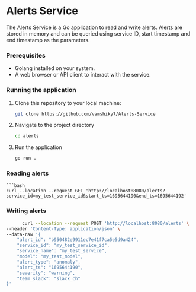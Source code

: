 # Alerts Service

The Alerts Service is a Go application to read and write alerts. 
Alerts are stored in memory and can be queried using service ID, start timestamp and end timestamp as the parameters.


### Prerequisites

- Golang installed on your system.
- A web browser or API client to interact with the service.

### Running the application

1. Clone this repository to your local machine:
   ```bash
   git clone https://github.com/vamshiky7/Alerts-Service
2. Navigate to the project directory
    ```bash
    cd alerts
3. Run the application
    ```bash
    go run .

### Reading alerts
    ```bash
    curl --location --request GET 'http://localhost:8080/alerts?service_id=my_test_service_id&start_ts=1695644190&end_ts=1695644192'

### Writing alerts
```bash
      curl --location --request POST 'http://localhost:8080/alerts' \
--header 'Content-Type: application/json' \
--data-raw '{
    "alert_id": "b950482e9911ec7e41f7ca5e5d9a424",
    "service_id": "my_test_service_id",
    "service_name": "my_test_service",
    "model": "my_test_model",
    "alert_type": "anomaly",
    "alert_ts": "1695644190",
    "severity": "warning",
    "team_slack": "slack_ch"
}'








  

  







   
  
